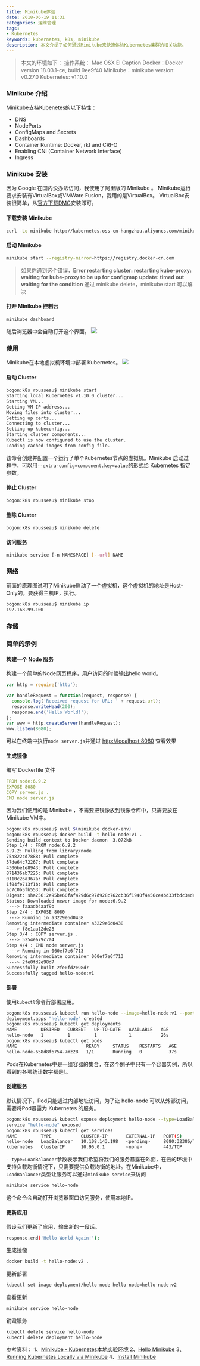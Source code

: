 ```yaml
---
title: Minikube体验
date: 2018-06-19 11:31
categories: 运维管理
tags:
- Kubernetes
keywords: kubernetes, k8s, minikube
description: 本文介绍了如何通过Minikube来快速体验Kubernetes集群的相关功能。
---
```


> 本文的环境如下：
操作系统： Mac OSX EI Caption
Docker：Docker version 18.03.1-ce, build 9ee9f40
Minikube：minikube version: v0.27.0
Kubernetes: v1.10.0


### Minikube 介绍
Minikube支持Kubenetes的以下特性：

* DNS
* NodePorts
* ConfigMaps and Secrets
* Dashboards
* Container Runtime: Docker, rkt and CRI-O
* Enabling CNI (Container Network Interface)
* Ingress

### Minikube 安装
因为 Google 在国内没办法访问，我使用了阿里版的 Minikube 。
Minikube运行要求安装有VirtualBox或VMWare Fusion，我用的是VirtualBox。
VirtualBox安装很简单，从[官方下载DMG](https://www.virtualbox.org)安装即可。

#### 下载安装 Minikube
```bash
curl -Lo minikube http://kubernetes.oss-cn-hangzhou.aliyuncs.com/minikube/releases/v0.27.0/minikube-darwin-amd64 && chmod +x minikube && sudo mv minikube /usr/local/bin/
```

#### 启动 Minikube
```bash
minikube start --registry-mirror=https://registry.docker-cn.com
```
> 如果你遇到这个错误，**Error restarting cluster:  restarting kube-proxy: waiting for kube-proxy to be up for configmap update: timed out waiting for the condition**
通过 minikube delete，minikube start 可以解决


#### 打开 Minikube 控制台
```bash
minikube dashboard
```
随后浏览器中会自动打开这个界面。
![](./20180619-minikube-introduce/39469-20180619113017294-1321626965.png)

### 使用
Minikube在本地虚拟机环境中部署 Kubernetes。
![](./20180619-minikube-introduce/39469-20180619113030619-1842549291.png)

#### 启动 Cluster

```bash
bogon:k8s rousseau$ minikube start
Starting local Kubernetes v1.10.0 cluster...
Starting VM...
Getting VM IP address...
Moving files into cluster...
Setting up certs...
Connecting to cluster...
Setting up kubeconfig...
Starting cluster components...
Kubectl is now configured to use the cluster.
Loading cached images from config file.
```
该命令创建并配置一个运行了单个Kubernetes节点的虚拟机。Minikube 启动过程中，可以用```--extra-config=component.key=value```的形式给 Kubernetes 指定参数。

#### 停止 Cluster
```bash
bogon:k8s rousseau$ minikube stop
```

#### 删除 Cluster
```bash
bogon:k8s rousseau$ minikube delete
```

#### 访问服务
```bash
minikube service [-n NAMESPACE] [--url] NAME
```

### 网络
前面的原理图说明了Minikube启动了一个虚拟机，这个虚拟机的地址是Host-Only的，要获得主机IP，执行。
```bash
bogon:k8s rousseau$ minikube ip
192.168.99.100
```

### 存储

### 简单的示例

#### 构建一个 Node 服务
构建一个简单的Node网页程序，用户访问的时候输出hello world。
```javascript
var http = require('http');

var handleRequest = function(request, response) {
  console.log('Received request for URL: ' + request.url);
  response.writeHead(200);
  response.end('Hello World!');
};
var www = http.createServer(handleRequest);
www.listen(8080);
```
可以在终端中执行```node server.js```并通过 [http://localhost:8080](http://localhost:8080) 查看效果

#### 生成镜像
编写 Dockerfile 文件
```yaml
FROM node:6.9.2
EXPOSE 8080
COPY server.js .
CMD node server.js
```
因为我们使用的是 Minikube ，不需要把镜像放到镜像仓库中，只需要放在Minikube VM中。
```bash
bogon:k8s rousseau$ eval $(minikube docker-env)
bogon:k8s rousseau$ docker build -t hello-node:v1 .
Sending build context to Docker daemon  3.072kB
Step 1/4 : FROM node:6.9.2
6.9.2: Pulling from library/node
75a822cd7888: Pull complete 
57de64c72267: Pull complete 
4306be1e8943: Pull complete 
871436ab7225: Pull complete 
0110c26a367a: Pull complete 
1f04fe713f1b: Pull complete 
ac7c0b5fb553: Pull complete 
Digest: sha256:2e95be60faf429d6c97d928c762cb36f1940f4456ce4bd33fbdc34de94a5e043
Status: Downloaded newer image for node:6.9.2
 ---> faaadb4aaf9b
Step 2/4 : EXPOSE 8080
 ---> Running in a3229e6d0438
Removing intermediate container a3229e6d0438
 ---> f8e1aa12de28
Step 3/4 : COPY server.js .
 ---> 5254ea79c7a4
Step 4/4 : CMD node server.js
 ---> Running in 060ef7e6f713
Removing intermediate container 060ef7e6f713
 ---> 2fe0fd2e98d7
Successfully built 2fe0fd2e98d7
Successfully tagged hello-node:v1
```

#### 部署
使用```kubectl```命令行部署应用。
```bash
bogon:k8s rousseau$ kubectl run hello-node --image=hello-node:v1 --port=8080
deployment.apps "hello-node" created
bogon:k8s rousseau$ kubectl get deployments
NAME         DESIRED   CURRENT   UP-TO-DATE   AVAILABLE   AGE
hello-node   1         1         1            1           26s
bogon:k8s rousseau$ kubectl get pods
NAME                          READY     STATUS    RESTARTS   AGE
hello-node-658d8f6754-7mz28   1/1       Running   0          37s
```
Pods在Kubernetes中是一组容器的集合，在这个例子中只有一个容器实例，所以看到的各项统计数字都是1。

#### 创建服务
默认情况下，Pod只能通过内部地址访问，为了让 hello-node 可以从外部访问，需要将Pod暴露为 Kubernetes 的服务。
```bash
bogon:k8s rousseau$ kubectl expose deployment hello-node --type=LoadBalancer
service "hello-node" exposed
bogon:k8s rousseau$ kubectl get services
NAME         TYPE           CLUSTER-IP       EXTERNAL-IP   PORT(S)          AGE
hello-node   LoadBalancer   10.108.143.198   <pending>     8080:32386/TCP   7s
kubernetes   ClusterIP      10.96.0.1        <none>        443/TCP          1h
```
```--type=LoadBalancer```参数表示我们希望将我们的服务暴露在外面，在云的环境中支持负载均衡情况下，只需要提供负载均衡的地址。在Minikube中，```LoadBanlancer```类型让服务可以通过```minikube service```来访问
```bash
minikube service hello-node
```
这个命令会自动打开浏览器窗口访问服务，使用本地IP。

#### 更新应用
假设我们更新了应用，输出新的一段话。
```bash
response.end('Hello World Again!');
```
生成镜像
```bash
docker build -t hello-node:v2 .
```
更新部署
```bash
kubectl set image deployment/hello-node hello-node=hello-node:v2
```
查看更新
```bash
minikube service hello-node
```
销毁服务
```bash
kubectl delete service hello-node
kubectl delete deployment hello-node
```
参考资料：
1、[Minikube - Kubernetes本地实验环境](https://yq.aliyun.com/articles/221687)
2、[Hello Minikube](https://kubernetes.io/docs/tutorials/hello-minikube/)
3、[Running Kubernetes Locally via Minikube](https://kubernetes.io/docs/setup/minikube/)
4、[Install Minikube](https://kubernetes.io/docs/tasks/tools/install-minikube/)












